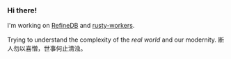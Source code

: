 ### Hi there!

I'm working on [RefineDB](https://github.com/losfair/RefineDB) and [rusty-workers](https://github.com/losfair/rusty-workers).

Trying to understand the complexity of the *real world* and our modernity. 断人勿以喜憎，世事何止清浊。
